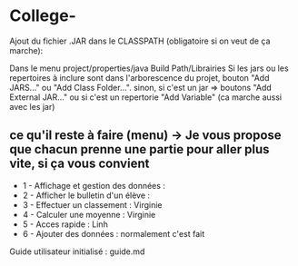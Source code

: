 # College-

Ajout du fichier .JAR dans le CLASSPATH (obligatoire si on veut de ça marche):

Dans le menu project/properties/java Build Path/Librairies Si les jars ou les repertoires à inclure sont dans l'arborescence du projet, bouton "Add JARS..." ou "Add Class Folder...". sinon, si c'est un jar => boutons "Add External JAR..." ou si c'est un repertorie "Add Variable" (ca marche aussi avec les jar)

## ce qu'il reste à faire (menu) -> Je vous propose que chacun prenne une partie pour aller plus vite, si ça vous convient 
* 1 - Affichage et gestion des données :
* 2 - Afficher le bulletin d'un élève : 
* 3 - Effectuer un classement : Virginie 
* 4 - Calculer une moyenne : Virginie
* 5 - Acces rapide : Linh
* 6 - Ajouter des données : normalement c'est fait 


Guide utilisateur initialisé : guide.md

